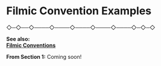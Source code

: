 # Filmic Convention Examples


 ◇─◇──◇────◇────◇────◇────◇────◇─◇─◇
<br>

**See also:<br>
[Filmic Conventions](02d_filmicConventions)**

**From Section 1:**
Coming soon!

